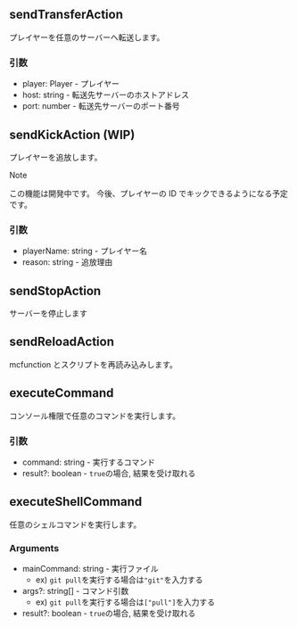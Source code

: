 ## sendTransferAction

プレイヤーを任意のサーバーへ転送します。

### 引数

- player: Player - プレイヤー
- host: string - 転送先サーバーのホストアドレス
- port: number - 転送先サーバーのポート番号

## sendKickAction (WIP)

プレイヤーを追放します。

> [!NOTE]
> この機能は開発中です。
> 今後、プレイヤーの ID でキックできるようになる予定です。

### 引数

- playerName: string - プレイヤー名
- reason: string - 追放理由

## sendStopAction

サーバーを停止します

## sendReloadAction

mcfunction とスクリプトを再読み込みします。

## executeCommand

コンソール権限で任意のコマンドを実行します。

### 引数

- command: string - 実行するコマンド
- result?: boolean - `true`の場合, 結果を受け取れる

## executeShellCommand

任意のシェルコマンドを実行します。

### Arguments

- mainCommand: string - 実行ファイル
  - ex) `git pull`を実行する場合は`"git"`を入力する
- args?: string[] - コマンド引数
  - ex) `git pull`を実行する場合は`["pull"]`を入力する
- result?: boolean - `true`の場合, 結果を受け取れる
